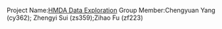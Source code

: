 Project Name:[HMDA Data Exploration](https://github.com/caperstar/ORIE5741) 
Group Member:Chengyuan Yang (cy362); Zhengyi Sui (zs359);Zihao Fu (zf223)
